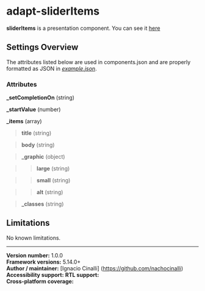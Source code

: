 # adapt-sliderItems
 **sliderItems** is a presentation component. You can see it [here](https://adaptlearning-no-core.web.app/#/id/po-40)

## Settings Overview
The attributes listed below are used in components.json and are properly formatted as JSON in  [*example.json*](https://github.com/nachocinalli/adapt-sliderItems/blob/master/example.json).

### Attributes
**_setCompletionOn** (string)  

**_startValue** (number)

**_items** (array)

>**title** (string)

>**body** (string)

>**_graphic** (object)

>>**large** (string) 

>>**small** (string) 

>>**alt** (string)  

>**_classes** (string)  

## Limitations

No known limitations.

----------------------------
**Version number:**  1.0.0  
**Framework versions:** 5.14.0+  
**Author / maintainer:** [Ignacio Cinalli] (https://github.com/nachocinalli)  
**Accessibility support:** 
**RTL support:**   
**Cross-platform coverage:** 